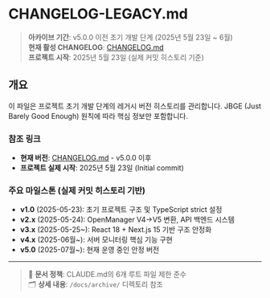 # CHANGELOG-LEGACY.md

> **아카이브 기간**: v5.0.0 이전 초기 개발 단계 (2025년 5월 23일 ~ 6월)  
> **현재 활성 CHANGELOG**: [CHANGELOG.md](/CHANGELOG.md)  
> **프로젝트 시작**: 2025년 5월 23일 (실제 커밋 히스토리 기준)

## 개요

이 파일은 프로젝트 초기 개발 단계의 레거시 버전 히스토리를 관리합니다. JBGE (Just Barely Good Enough) 원칙에 따라 핵심 정보만 포함합니다.

### 참조 링크

- **현재 버전**: [CHANGELOG.md](/CHANGELOG.md) - v5.0.0 이후  
- **프로젝트 실제 시작**: 2025년 5월 23일 (Initial commit)

### 주요 마일스톤 (실제 커밋 히스토리 기반)

- **v1.0** (2025-05-23): 초기 프로젝트 구조 및 TypeScript strict 설정
- **v2.x** (2025-05-24): OpenManager V4→V5 변환, API 백엔드 시스템  
- **v3.x** (2025-05-25~): React 18 + Next.js 15 기반 구조 안정화
- **v4.x** (2025-06월~): 서버 모니터링 핵심 기능 구현
- **v5.0** (2025-07월~): 현재 운영 중인 안정 버전

---

> 📄 **문서 정책**: CLAUDE.md의 6개 루트 파일 제한 준수  
> 🗂️ **상세 내용**: `/docs/archive/` 디렉토리 참조

